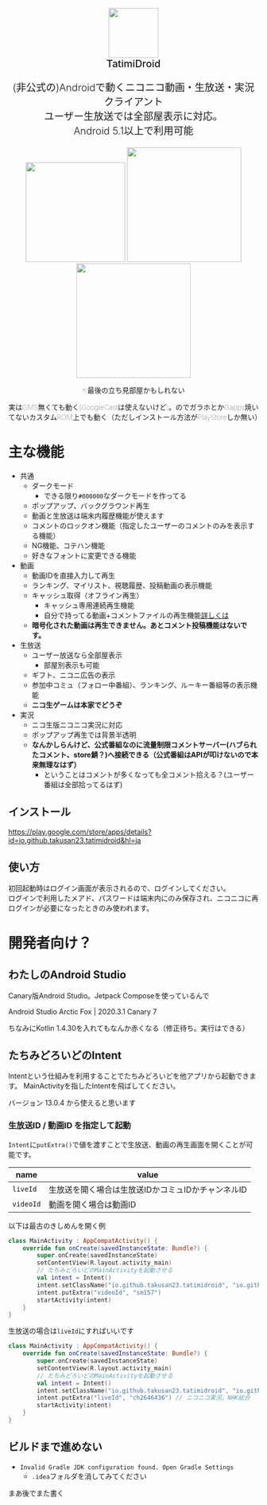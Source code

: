 <p align="center">
    <img width="100" height="100" src="https://imgur.com/CXmeOTX.png"><br>
    <span style="font-size:20px;font-weight:500">TatimiDroid</span>
</p>


<p align="center" style="font-size:20px;font-weight:300">
(非公式の)Androidで動くニコニコ動画・生放送・実況クライアント<br>
ユーザー生放送では全部屋表示に対応。<br>
Android 5.1以上で利用可能<br>
</p>

<p align="center">
    <img width="200" src="https://imgur.com/Gg7ToYW.png">
    <img width="230" src="https://imgur.com/L4vlRi9.png">
    <img width="230" src="https://imgur.com/HhnLFIG.png">
</p>

<p align="center" style="font-weight:10">↖最後の立ち見部屋かもしれない</p>
<p align="center" style="font-weight:10">実はGMS無くても動く(GoogleCastは使えないけど)。のでガラホとかGapps焼いてないカスタムROM上でも動く（ただしインストール方法がPlayStoreしか無い）</p>

# 主な機能
- 共通
    - ダークモード
        - できる限り`#000000`なダークモードを作ってる
    - ポップアップ、バックグラウンド再生
    - 動画と生放送は端末内履歴機能が使えます
    - コメントのロックオン機能（指定したユーザーのコメントのみを表示する機能）
    - NG機能、コテハン機能
    - 好きなフォントに変更できる機能
- 動画
    - 動画IDを直接入力して再生
    - ランキング、マイリスト、視聴履歴、投稿動画の表示機能
    - キャッシュ取得（オフライン再生）
        - キャッシュ専用連続再生機能
        - 自分で持ってる動画+コメントファイルの再生機能[詳しくは](https://takusan23.github.io/Bibouroku/2020/04/08/たちみどろいどのキャッシュ機能について/)
    - **暗号化された動画は再生できません。あとコメント投稿機能はないです。**
- 生放送
    - ユーザー放送なら全部屋表示
        - 部屋別表示も可能
    - ギフト、ニコニ広告の表示
    - 参加中コミュ（フォロー中番組）、ランキング、ルーキー番組等の表示機能
    - **ニコ生ゲームは本家でどうぞ**
- 実況
    - ニコ生版ニコニコ実況に対応
    - ポップアップ再生では背景半透明
    - **なんかしらんけど、公式番組なのに流量制限コメントサーバー(ハブられたコメント、store鯖？)へ接続できる（公式番組はAPIが叩けないので本来無理なはず）**
        - ということはコメントが多くなっても全コメント拾える？(ユーザー番組は全部拾ってるはず)

## インストール
https://play.google.com/store/apps/details?id=io.github.takusan23.tatimidroid&hl=ja

## 使い方
初回起動時はログイン画面が表示されるので、ログインしてください。  
ログインで利用したメアド、パスワードは端末内にのみ保存され、ニコニコに再ログインが必要になったときのみ使われます。

# 開発者向け？

## わたしのAndroid Studio

Canary版Android Studio。Jetpack Composeを使っているんで

Android Studio Arctic Fox | 2020.3.1 Canary 7

ちなみにKotlin 1.4.30を入れてもなんか赤くなる（修正待ち。実行はできる）

## たちみどろいどのIntent
Intentという仕組みを利用することでたちみどろいどを他アプリから起動できます。
MainActivityを指したIntentを飛ばしてください。

バージョン 13.0.4 から使えると思います

### 生放送ID / 動画ID を指定して起動

`Intent`に`putExtra()`で値を渡すことで生放送、動画の再生画面を開くことが可能です。

| name      | value                                              |
|-----------|----------------------------------------------------|
| `liveId`  | 生放送を開く場合は生放送IDかコミュIDかチャンネルID |
| `videoId` | 動画を開く場合は動画ID                             |

以下は最古のきしめんを開く例

```kotlin
class MainActivity : AppCompatActivity() {
    override fun onCreate(savedInstanceState: Bundle?) {
        super.onCreate(savedInstanceState)
        setContentView(R.layout.activity_main)
        // たちみどろいどのMainActivityを起動させる
        val intent = Intent()
        intent.setClassName("io.github.takusan23.tatimidroid", "io.github.takusan23.tatimidroid.MainActivity")
        intent.putExtra("videoId", "sm157")
        startActivity(intent)
    }
}
```

生放送の場合は`liveId`にすればいいです

```kotlin
class MainActivity : AppCompatActivity() {
    override fun onCreate(savedInstanceState: Bundle?) {
        super.onCreate(savedInstanceState)
        setContentView(R.layout.activity_main)
        // たちみどろいどのMainActivityを起動させる
        val intent = Intent()
        intent.setClassName("io.github.takusan23.tatimidroid", "io.github.takusan23.tatimidroid.MainActivity")
        intent.putExtra("liveId", "ch2646436") // ニコニコ実況。NHK総合
        startActivity(intent)
    }
}
```


## ビルドまで進めない

- `Invalid Gradle JDK configuration found. Open Gradle Settings`
    - `.idea`フォルダを消してみてください


まあ後でまた書く
